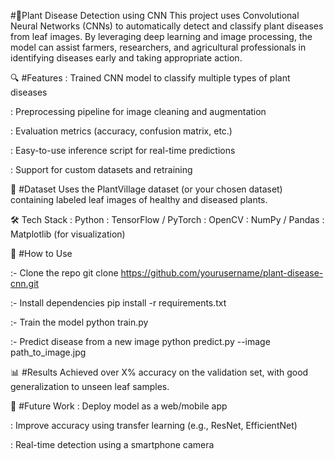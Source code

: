#🌿Plant Disease Detection using CNN
This project uses Convolutional Neural Networks (CNNs) to automatically detect and classify plant diseases from leaf images. By leveraging deep learning and image processing, the model can assist farmers, researchers, and agricultural professionals in identifying diseases early and taking appropriate action.

🔍 #Features
: Trained CNN model to classify multiple types of plant diseases

: Preprocessing pipeline for image cleaning and augmentation

: Evaluation metrics (accuracy, confusion matrix, etc.)

: Easy-to-use inference script for real-time predictions

: Support for custom datasets and retraining

📁 #Dataset
Uses the PlantVillage dataset (or your chosen dataset) containing labeled leaf images of healthy and diseased plants.

🛠️ Tech Stack
: Python
: TensorFlow / PyTorch
: OpenCV
: NumPy / Pandas
: Matplotlib (for visualization)

🚀 #How to Use

:- Clone the repo
git clone https://github.com/yourusername/plant-disease-cnn.git

:- Install dependencies
pip install -r requirements.txt

:- Train the model
python train.py

:- Predict disease from a new image
python predict.py --image path_to_image.jpg

📊 #Results
Achieved over X% accuracy on the validation set, with good generalization to unseen leaf samples.

📌 #Future Work
: Deploy model as a web/mobile app

: Improve accuracy using transfer learning (e.g., ResNet, EfficientNet)

: Real-time detection using a smartphone camera
